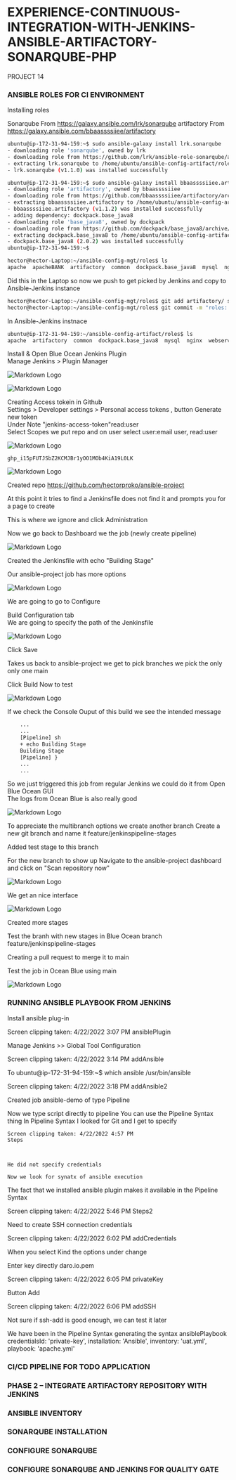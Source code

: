 # EXPERIENCE-CONTINUOUS-INTEGRATION-WITH-JENKINS-ANSIBLE-ARTIFACTORY-SONARQUBE-PHP
PROJECT 14


### ANSIBLE ROLES FOR CI ENVIRONMENT

Installing roles

Sonarqube
From <https://galaxy.ansible.com/lrk/sonarqube> 
artifactory
From <https://galaxy.ansible.com/bbaassssiiee/artifactory> 

``` bash
ubuntu@ip-172-31-94-159:~$ sudo ansible-galaxy install lrk.sonarqube
- downloading role 'sonarqube', owned by lrk
- downloading role from https://github.com/lrk/ansible-role-sonarqube/archive/v1.1.0.tar.gz
- extracting lrk.sonarqube to /home/ubuntu/ansible-config-artifact/roles/lrk.sonarqube
- lrk.sonarqube (v1.1.0) was installed successfully

ubuntu@ip-172-31-94-159:~$ sudo ansible-galaxy install bbaassssiiee.artifactory
- downloading role 'artifactory', owned by bbaassssiiee
- downloading role from https://github.com/bbaassssiiee/artifactory/archive/v1.1.2.tar.gz
- extracting bbaassssiiee.artifactory to /home/ubuntu/ansible-config-artifact/roles/bbaassssiiee.artifactory
- bbaassssiiee.artifactory (v1.1.2) was installed successfully
- adding dependency: dockpack.base_java8
- downloading role 'base_java8', owned by dockpack
- downloading role from https://github.com/dockpack/base_java8/archive/2.0.2.tar.gz
- extracting dockpack.base_java8 to /home/ubuntu/ansible-config-artifact/roles/dockpack.base_java8
- dockpack.base_java8 (2.0.2) was installed successfully
ubuntu@ip-172-31-94-159:~$
```

``` bash
hector@hector-Laptop:~/ansible-config-mgt/roles$ ls
apache  apacheBANK  artifactory  common  dockpack.base_java8  mysql  nginx  nginxBAK  sonarqube  webserver
```

Did this in the Laptop so now we push to get picked by Jenkins and copy to Ansible-Jenkins instance

``` bash
hector@hector-Laptop:~/ansible-config-mgt/roles$ git add artifactory/ sonarqube/ dockpack.base_java8/
hector@hector-Laptop:~/ansible-config-mgt/roles$ git commit -m "roles: sonarqube and artifactory+java dependency"
```

In Ansible-Jenkins instnace

``` bash
ubuntu@ip-172-31-94-159:~/ansible-config-artifact/roles$ ls
apache  artifactory  common  dockpack.base_java8  mysql  nginx  webservers
```


Install & Open Blue Ocean Jenkins Plugin  
Manage Jenkins > Plugin Manager  

![Markdown Logo](https://raw.githubusercontent.com/hectorproko/EXPERIENCE-CONTINUOUS-INTEGRATION-WITH-JENKINS-ANSIBLE-ARTIFACTORY-SONARQUBE-PHP/main/images/blueOcean.png)  


![Markdown Logo](https://raw.githubusercontent.com/hectorproko/EXPERIENCE-CONTINUOUS-INTEGRATION-WITH-JENKINS-ANSIBLE-ARTIFACTORY-SONARQUBE-PHP/main/images/dashboard.png)  


Creating Access tokein in Github  
Settings > Developer settings > Personal access tokens , button Generate new token  
Under Note "jenkins-access-token"read:user  
Select Scopes we put repo and on user select user:email user, read:user   




![Markdown Logo](https://raw.githubusercontent.com/hectorproko/EXPERIENCE-CONTINUOUS-INTEGRATION-WITH-JENKINS-ANSIBLE-ARTIFACTORY-SONARQUBE-PHP/main/images/token.png)  

`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`  



![Markdown Logo](https://raw.githubusercontent.com/hectorproko/EXPERIENCE-CONTINUOUS-INTEGRATION-WITH-JENKINS-ANSIBLE-ARTIFACTORY-SONARQUBE-PHP/main/images/storeCode.png)  


Created repo 
https://github.com/hectorproko/ansible-project  

At this point it tries to find a Jenkinsfile does not find it and prompts you for  a page to create  

This is where we ignore and click Administration  

Now we go back to Dashboard we the job (newly create pipeline)  


![Markdown Logo](https://raw.githubusercontent.com/hectorproko/EXPERIENCE-CONTINUOUS-INTEGRATION-WITH-JENKINS-ANSIBLE-ARTIFACTORY-SONARQUBE-PHP/main/images/pipeline.png)  

Created the Jenkinsfile with echo "Building Stage"  


Our ansible-project job has more options   

![Markdown Logo](https://raw.githubusercontent.com/hectorproko/EXPERIENCE-CONTINUOUS-INTEGRATION-WITH-JENKINS-ANSIBLE-ARTIFACTORY-SONARQUBE-PHP/main/images/ansibleProject.png)  


We are going to go to Configure  

Build Configuration tab  
We are going to specify the path of the Jenkinsfile  


![Markdown Logo](https://raw.githubusercontent.com/hectorproko/EXPERIENCE-CONTINUOUS-INTEGRATION-WITH-JENKINS-ANSIBLE-ARTIFACTORY-SONARQUBE-PHP/main/images/buildConfig.png)  


Click Save  

Takes us back to ansible-project we get to pick branches we pick the only only one main  

Click Build Now to test  


![Markdown Logo](https://raw.githubusercontent.com/hectorproko/EXPERIENCE-CONTINUOUS-INTEGRATION-WITH-JENKINS-ANSIBLE-ARTIFACTORY-SONARQUBE-PHP/main/images/branchMain.png)  

If we check the Console Ouput of this build we see the intended message  
``` bash
	...
	...
	[Pipeline] sh
	+ echo Building Stage
	Building Stage
	[Pipeline] }
	...
	...
```


So we just triggered this job from regular Jenkins we could do it from  Open Blue Ocean GUI  
The logs from Ocean Blue is also really good  


![Markdown Logo](https://raw.githubusercontent.com/hectorproko/EXPERIENCE-CONTINUOUS-INTEGRATION-WITH-JENKINS-ANSIBLE-ARTIFACTORY-SONARQUBE-PHP/main/images/build.png)  


To appreciate the multibranch options we create another branch Create a new git branch and name it feature/jenkinspipeline-stages  

Added test stage to this branch  

For the new branch to show up Navigate to the ansible-project dashboard and click on "Scan repository now"  




![Markdown Logo](https://raw.githubusercontent.com/hectorproko/EXPERIENCE-CONTINUOUS-INTEGRATION-WITH-JENKINS-ANSIBLE-ARTIFACTORY-SONARQUBE-PHP/main/images/scanRepo.png)  


We get an nice interface  



![Markdown Logo](https://raw.githubusercontent.com/hectorproko/EXPERIENCE-CONTINUOUS-INTEGRATION-WITH-JENKINS-ANSIBLE-ARTIFACTORY-SONARQUBE-PHP/main/images/niceInterface.png)


Created more stages  

Test the branh with new stages in Blue Ocean branch feature/jenkinspipeline-stages  

Creating a pull request to merge it to main  

Test the job in Ocean Blue using main  



![Markdown Logo](https://raw.githubusercontent.com/hectorproko/EXPERIENCE-CONTINUOUS-INTEGRATION-WITH-JENKINS-ANSIBLE-ARTIFACTORY-SONARQUBE-PHP/main/images/ansibleProject8.png)


### RUNNING ANSIBLE PLAYBOOK FROM JENKINS
Install ansible plug-in


Screen clipping taken: 4/22/2022 3:07 PM
ansiblePlugin

Manage Jenkins >> Global Tool Configuration



Screen clipping taken: 4/22/2022 3:14 PM
addAnsible

To 
ubuntu@ip-172-31-94-159:~$ which ansible
/usr/bin/ansible



Screen clipping taken: 4/22/2022 3:18 PM
addAnsible2



Created job ansible-demo of type Pipeline


Now we type script directly to pipeline
You can use the Pipeline Syntax thing
	In Pipeline Syntax I looked for Git and I get to specify


	Screen clipping taken: 4/22/2022 4:57 PM
	Steps
	
	
	
	He did not specify credentials

	Now we look for synatx of ansible execution
	
The fact that we installed ansible plugin makes it available in the Pipeline Syntax



Screen clipping taken: 4/22/2022 5:46 PM
Steps2


Need to create SSH connection credentials


Screen clipping taken: 4/22/2022 6:02 PM
addCredentials



When you select Kind the options under change

Enter key directly daro.io.pem


Screen clipping taken: 4/22/2022 6:05 PM
privateKey


Button Add

Screen clipping taken: 4/22/2022 6:06 PM
addSSH



Not sure if ssh-add is good enough, we can test it later

We have been in the Pipeline Syntax generating the syntax
	ansiblePlaybook credentialsId: 'private-key', installation: 'Ansible', inventory: 'uat.yml', playbook: 'apache.yml'
	


### CI/CD PIPELINE FOR TODO APPLICATION
### PHASE 2 – INTEGRATE ARTIFACTORY REPOSITORY WITH JENKINS
### ANSIBLE INVENTORY
### SONARQUBE INSTALLATION
### CONFIGURE SONARQUBE
### CONFIGURE SONARQUBE AND JENKINS FOR QUALITY GATE